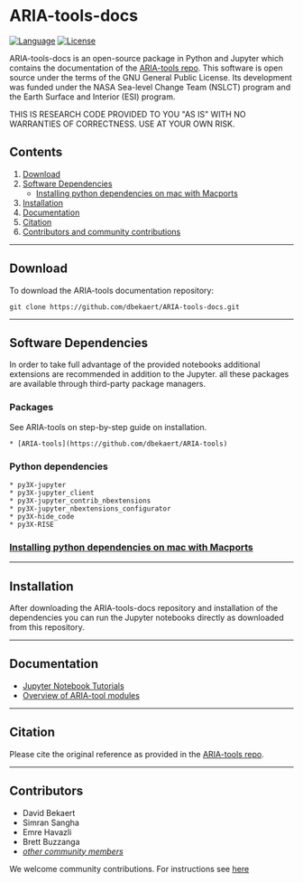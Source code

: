 # ARIA-tools-docs

[![Language](https://img.shields.io/badge/python-3.5%2B-blue.svg)](https://www.python.org/)
[![License](https://img.shields.io/badge/license-GPL-yellow.svg)](https://github.com/dbekaert/ARIA-tools-docs/master/LICENSE)


ARIA-tools-docs is an open-source package in Python and Jupyter which contains the documentation of the [ARIA-tools repo](https://github.com/dbekaert/ARIA-tools). This software is open source under the terms of the GNU General Public License. Its development was funded under the NASA Sea-level Change Team (NSLCT) program and the Earth Surface and Interior (ESI) program. 

THIS IS RESEARCH CODE PROVIDED TO YOU "AS IS" WITH NO WARRANTIES OF CORRECTNESS. USE AT YOUR OWN RISK.


## Contents

1. [Download](#download)
2. [Software Dependencies](#software-dependencies)
   - [Installing python dependencies on mac with Macports](#installing-python-dependencies-on-mac-with-macports)
3. [Installation](#installation)
4. [Documentation](#documentation)
5. [Citation](#citation)
6. [Contributors and community contributions](#contributors)


------
## Download

To download the ARIA-tools documentation repository:
```
git clone https://github.com/dbekaert/ARIA-tools-docs.git
```

------
## Software Dependencies
In order to take full advantage of the provided notebooks additional extensions are recommended in addition to the Jupyter.
all these packages are available through third-party package managers.

### Packages
See ARIA-tools on step-by-step guide on installation. 
```
* [ARIA-tools](https://github.com/dbekaert/ARIA-tools) 
```

### Python dependencies
```
* py3X-jupyter 
* py3X-jupyter_client
* py3X-jupyter_contrib_nbextensions
* py3X-jupyter_nbextensions_configurator
* py3X-hide_code
* py3X-RISE
```


### [Installing python dependencies on mac with Macports](https://github.com/dbekaert/ARIA-tools-docs/blob/master/MacOS_jupyter_build.md)

------
## Installation
After downloading the ARIA-tools-docs repository and installation of the dependencies you can run the Jupyter notebooks directly as downloaded from this repository.

------
## Documentation
+ [Jupyter Notebook Tutorials](https://github.com/dbekaert/ARIA-tools-docs/tree/master/Notebooks.md)
+ [Overview of ARIA-tool modules](https://github.com/dbekaert/ARIA-tools-docs/tree/master/Modules.md)           

------
## Citation
Please cite the original reference as provided in the [ARIA-tools repo](https://github.com/dbekaert/ARIA-tools).

------
## Contributors    
* David Bekaert
* Simran Sangha
* Emre Havazli
* Brett Buzzanga
* [_other community members_](https://github.com/dbekaert/ARIA-tools-docs/graphs/contributors)

We welcome community contributions. For instructions see [here](https://github.com/dbekaert/ARIA-tools/blob/master/CONTRIBUTING.md)
